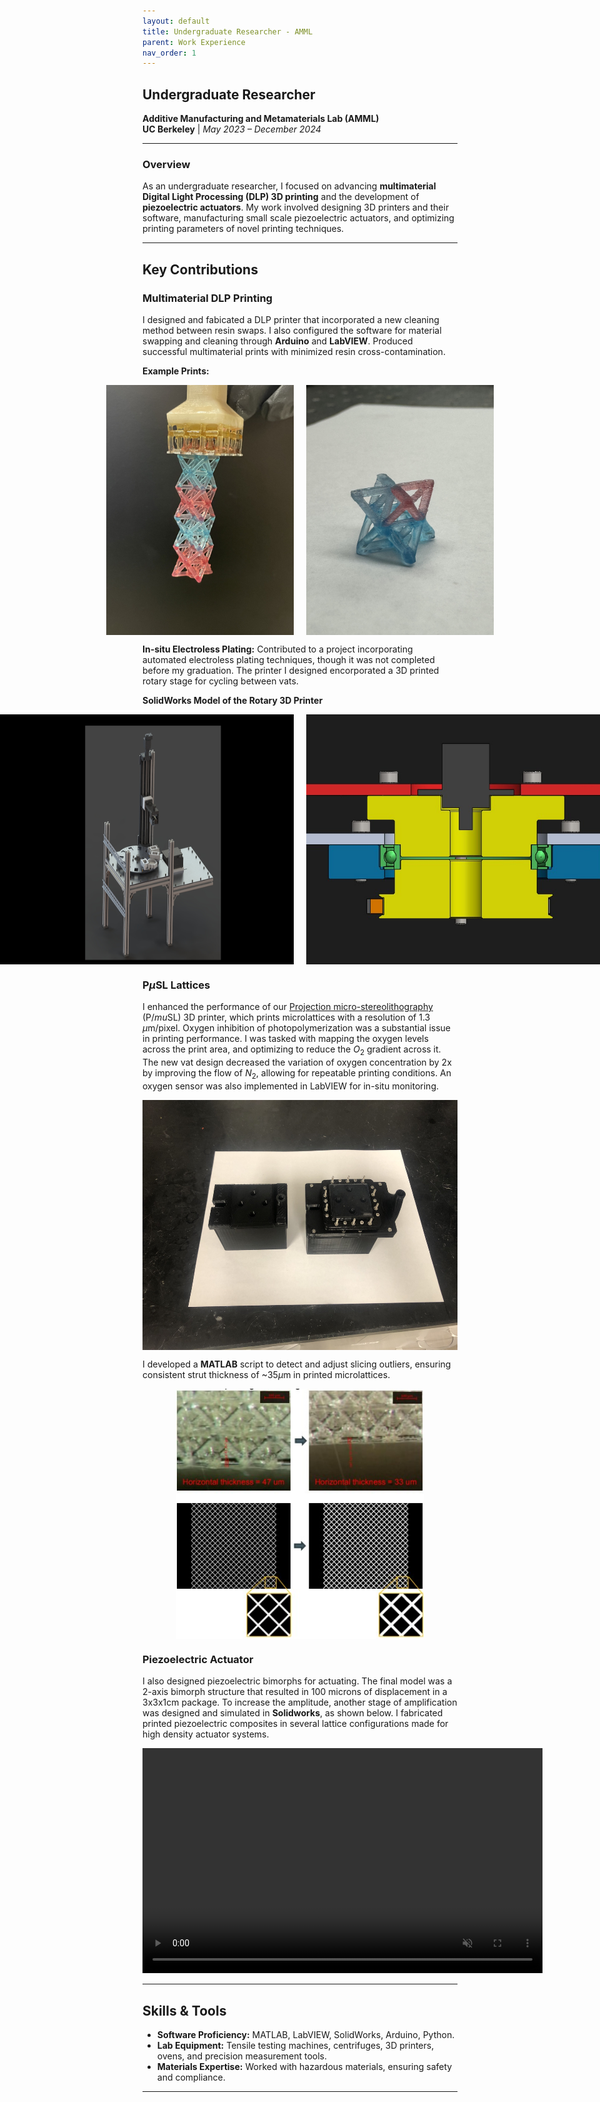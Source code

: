 ```yaml
---
layout: default
title: Undergraduate Researcher - AMML
parent: Work Experience
nav_order: 1
---
```


<script type="text/javascript" async
  src="https://cdn.jsdelivr.net/npm/mathjax@3/es5/tex-mml-chtml.js">
</script>

<script>
  MathJax = {
    tex: { inlineMath: [['$', '$'], ['\\(', '\\)']] }
  };
</script>

## Undergraduate Researcher  
**Additive Manufacturing and Metamaterials Lab (AMML)**  
**UC Berkeley** | *May 2023 – December 2024*

---

### Overview  
As an undergraduate researcher, I focused on advancing **multimaterial Digital Light Processing (DLP) 3D printing** and the development of **piezoelectric actuators**. My work involved designing 3D printers and their software, manufacturing small scale piezoelectric actuators, and optimizing printing parameters of novel printing techniques.

---

## Key Contributions  

### Multimaterial DLP Printing
I designed and fabicated a DLP printer that incorporated a new cleaning method between resin swaps. I also configured the software for material swapping and cleaning through **Arduino** and **LabVIEW**. Produced successful multimaterial prints with minimized resin cross-contamination. 


**Example Prints:**  
<div style="display: flex; justify-content: center; gap: 20px;">
  <img src="assets/multicolor_lattice.jpg" alt="Dual Color Lattice" style="height: 400px; width: auto;">
  <img src="assets/multicolor_lattice_2.jpg" alt="Dual Color on same Layer" style="height: 400px; width: auto;">
</div>

**In-situ Electroless Plating:** Contributed to a project incorporating automated electroless plating techniques, though it was not completed before my graduation. The printer I designed encorporated a 3D printed rotary stage for cycling between vats.

**SolidWorks Model of the Rotary 3D Printer**
<div style="display: flex; justify-content: center; gap: 20px;">
  <img src="assets/rotary_printer.jpg" alt="Render of the Rotary Printer" style="height: 400px; width: auto;">
  <img src="assets/rotary_cross_section.jpg" alt="Cross Section of the Rotary Stage" style="height: 400px; width: auto;">
</div>

### P$\mu$SL Lattices
I enhanced the performance of our [Projection micro-stereolithography](https://pubs.aip.org/aip/rsi/article-abstract/83/12/125001/357459/Design-and-optimization-of-a-light-emitting-diode?redirectedFrom=fulltext) (P$/mu$SL) 3D printer, which prints microlattices with a resolution of 1.3 $\mu$m/pixel. Oxygen inhibition of photopolymerization was a substantial issue in printing performance. I was tasked with mapping the oxygen levels across the print area, and optimizing to reduce the $O_2$ gradient across it. The new vat design decreased the variation of oxygen concentration by 2x by improving the flow of $N_2$, allowing for repeatable printing conditions. An oxygen sensor was also implemented in LabVIEW for in-situ monitoring.

<div style="display: flex; justify-content: center;">
  <img src="assets/oxygen_vats.jpg" alt="Image showing the new vats" style="height: 400px; width: auto;">
</div>

I developed a **MATLAB** script to detect and adjust slicing outliers, ensuring consistent strut thickness of ~35$\mu$m in printed microlattices. 

<div style="display: flex; justify-content: center;">
  <img src="assets/mesh_fix.jpg" alt="Image showing the change of slices to optimize strut thickness" style="height: 400px; width: auto;">
</div>


### Piezoelectric Actuator
I also designed piezoelectric bimorphs for actuating. The final model was a 2-axis bimorph structure that resulted in 100 microns of displacement in a 3x3x1cm package. To increase the amplitude, another stage of amplification was designed and simulated in **Solidworks**, as shown below. I fabricated printed piezoelectric composites in several lattice configurations made for high density actuator systems.

<video width="640" height="360" controls autoplay loop muted>
  <source src="assets/amplifier.mp4" type="video/mp4">
  Your browser does not support the video tag.
</video>

---

## Skills & Tools  
- **Software Proficiency:** MATLAB, LabVIEW, SolidWorks, Arduino, Python.  
- **Lab Equipment:** Tensile testing machines, centrifuges, 3D printers, ovens, and precision measurement tools.  
- **Materials Expertise:** Worked with hazardous materials, ensuring safety and compliance.  

---
